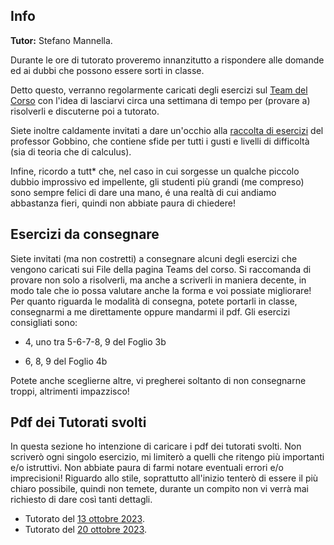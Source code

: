 ## Info

**Tutor:** Stefano Mannella.

Durante le ore di tutorato proveremo innanzitutto a rispondere alle domande ed ai dubbi che possono essere sorti in classe.

Detto questo, verranno regolarmente caricati degli esercizi sul [Team del Corso](https://teams.microsoft.com/l/channel/19%3AibLhiluIhUBAii4IoIkfpOMF4-BFw2et09NuoPRN82o1%40thread.tacv2/General?groupId=aced3eae-7db0-462e-a555-8a1e6e401922&tenantId=c7456b31-a220-47f5-be52-473828670aa1) con l'idea di lasciarvi circa una settimana di tempo per (provare a) risolverli e discuterne poi a tutorato. 

Siete inoltre caldamente invitati a dare un'occhio alla [raccolta di esercizi](https://pagine.dm.unipi.it/gobbino/Home_Page/ArchivioDidattico.html) del professor Gobbino, che contiene sfide per tutti i gusti e livelli di difficoltà (sia di teoria che di calculus).

Infine, ricordo a tutt* che, nel caso in cui sorgesse un qualche piccolo dubbio improssivo ed impellente, gli studenti più grandi (me compreso) sono sempre felici di dare una mano, é una realtà di cui andiamo abbastanza fieri, quindi non abbiate paura di chiedere!

## Esercizi da consegnare 

Siete invitati (ma non costretti) a consegnare alcuni degli esercizi che vengono caricati sui File della pagina Teams del corso. Si raccomanda di provare non solo a risolverli, ma anche a scriverli in maniera decente, in modo tale che io possa valutare anche la forma e voi possiate migliorare! Per quanto riguarda le modalità di consegna, potete portarli in classe, consegnarmi a me direttamente oppure mandarmi il pdf. Gli esercizi consigliati sono:

- 4, uno tra 5-6-7-8, 9 del Foglio 3b

- 6, 8, 9 del Foglio 4b

Potete anche sceglierne altre, vi pregherei soltanto di non consegnarne troppi, altrimenti impazzisco!

## Pdf dei Tutorati svolti

In questa sezione ho intenzione di caricare i pdf dei tutorati svolti. Non scriverò ogni singolo esercizio, mi limiterò a quelli che ritengo più importanti e/o istruttivi. Non abbiate paura di farmi notare eventuali errori e/o imprecisioni! Riguardo allo stile, soprattutto all'inizio tenterò di essere il più chiaro possibile, quindi non temete, durante un compito non vi verrà mai richiesto di dare così tanti dettagli. 

- Tutorato del [13 ottobre 2023](/TutoratoAnalisi13102023.pdf).
- Tutorato del [20 ottobre 2023](/TutoratoAnalisi2010.pdf).
